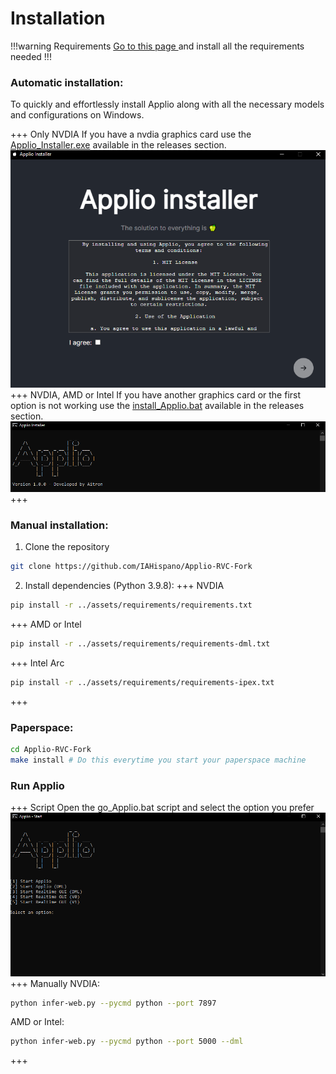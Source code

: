 # Installation

!!!warning Requirements
[Go to this page ](/requirements) and install all the requirements needed
!!!

### Automatic installation:

To quickly and effortlessly install Applio along with all the necessary models and configurations on Windows.

+++ Only NVDIA
If you have a nvdia graphics card use the [Applio_Installer.exe](https://github.com/IAHispano/Applio-RVC-Fork/releases) available in the releases section.
![](../assets/exe_installer.png)
+++ NVDIA, AMD or Intel
If you have another graphics card or the first option is not working use the [install_Applio.bat](https://github.com/IAHispano/Applio-Installer/releases) available in the releases section.
![](../assets/script.png)
+++

### Manual installation:

1. Clone the repository

```bash
git clone https://github.com/IAHispano/Applio-RVC-Fork
```

2. Install dependencies (Python 3.9.8):
   +++ NVDIA

```bash
pip install -r ../assets/requirements/requirements.txt
```

+++ AMD or Intel

```bash
pip install -r ../assets/requirements/requirements-dml.txt
```

+++ Intel Arc

```bash
pip install -r ../assets/requirements/requirements-ipex.txt
```

+++

### Paperspace:

```bash
cd Applio-RVC-Fork
make install # Do this everytime you start your paperspace machine
```

### Run Applio

+++ Script
Open the go_Applio.bat script and select the option you prefer
![](../assets/go_applio.png)
+++ Manually
NVDIA:

```bash
python infer-web.py --pycmd python --port 7897
```

AMD or Intel:

```bash
python infer-web.py --pycmd python --port 5000 --dml
```

+++

